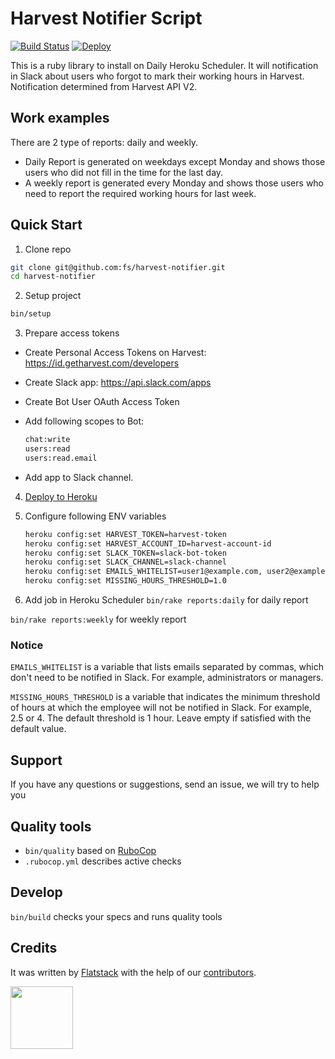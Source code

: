 # Harvest Notifier Script

[![Build Status](https://flatstack.semaphoreci.com/badges/harvest-notifier.svg)](https://flatstack.semaphoreci.com/projects/harvest-notifier)
[![Deploy](https://www.herokucdn.com/deploy/button.svg)](https://heroku.com/deploy?template=https://github.com/fs/harvest-notifier)

This is a ruby library to install on Daily Heroku Scheduler.
It will notification in Slack about users who forgot to mark their working hours in Harvest.
Notification determined from Harvest API V2.

## Work examples

There are 2 type of reports: daily and weekly.
  * Daily Report is generated on weekdays except Monday and shows those users who did not fill in the time for the last day.
  * A weekly report is generated every Monday and shows those users who need to report the required working hours for last week.

## Quick Start

1. Сlone repo
```bash
git clone git@github.com:fs/harvest-notifier.git
cd harvest-notifier
```

2. Setup project
```bash
bin/setup
```

3. Prepare access tokens
  * Create Personal Access Tokens on Harvest: https://id.getharvest.com/developers

  * Create Slack app: https://api.slack.com/apps
  * Create Bot User OAuth Access Token
  * Add following scopes to Bot:
      ```bash
      chat:write
      users:read
      users:read.email
      ```
  * Add app to Slack channel.

4. [Deploy to Heroku](https://heroku.com/deploy?template=https://github.com/fs/harvest-notifier)

5. Configure following ENV variables
    ```bash
    heroku config:set HARVEST_TOKEN=harvest-token
    heroku config:set HARVEST_ACCOUNT_ID=harvest-account-id
    heroku config:set SLACK_TOKEN=slack-bot-token
    heroku config:set SLACK_CHANNEL=slack-channel
    heroku config:set EMAILS_WHITELIST=user1@example.com, user2@example.com, user3@example.com
    heroku config:set MISSING_HOURS_THRESHOLD=1.0
    ```

6. Add job in Heroku Scheduler
  ```bin/rake reports:daily``` for daily report

  ```bin/rake reports:weekly``` for weekly report

### Notice

  ```EMAILS_WHITELIST``` is a variable that lists emails separated by commas, which don't need to be notified in Slack. For example, administrators or managers.

  ```MISSING_HOURS_THRESHOLD```  is a variable that indicates the minimum threshold of hours at which the employee will not be notified in Slack. For example, 2.5 or 4. The default threshold is 1 hour. Leave empty if satisfied with the default value.


## Support

  If you have any questions or suggestions, send an issue, we will try to help you

## Quality tools

* `bin/quality` based on [RuboCop](https://github.com/bbatsov/rubocop)
* `.rubocop.yml` describes active checks

## Develop

`bin/build` checks your specs and runs quality tools

## Credits

It was written by [Flatstack](http://www.flatstack.com) with the help of our
[contributors](http://github.com/fs/ruby-base/contributors).

[<img src="http://www.flatstack.com/logo.svg" width="100"/>](http://www.flatstack.com)
